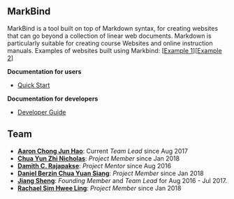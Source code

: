 ## MarkBind

MarkBind is a tool built on top of Markdown syntax, for creating websites that can go beyond a collection of linear web documents. Markdown is particularly suitable for creating course Websites and online instruction manuals. Examples of websites built using Markbind: [[Example 1](https://nus-cs2103.github.io/website/)][[Example 2](https://nus-cs3281.github.io/website/)]

**Documentation for users**
* [Quick Start](https://github.com/MarkBind/markbind-cli/wiki/User-Quick-Start)


**Documentation for developers**
* [Developer Guide](https://github.com/MarkBind/markbind-cli/wiki/Developer-Guide)

## Team

* [**Aaron Chong Jun Hao**](https://github.com/acjh): Current _Team Lead_ since Aug 2017
* [**Chua Yun Zhi Nicholas**](https://github.com/nicholaschuayunzhi): _Project Member_ since Jan 2018
* [**Damith C. Rajapakse**](https://github.com/damithch): _Project Mentor_ since Aug 2016
* [**Daniel Berzin Chua Yuan Siang**](https://github.com/danielbrzn): _Project Member_ since Jan 2018
* [**Jiang Sheng**](https://github.com/Gisonrg): _Founding Member_ and _Team Lead_ for Aug 2016 - Jul 2017.
* [**Rachael Sim Hwee Ling**](https://github.com/rachx): _Project Member_ since Jan 2018
